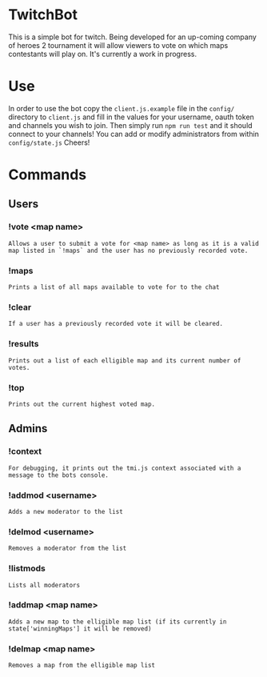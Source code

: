 # TwitchBot

This is a simple bot for twitch. Being developed for an up-coming company of heroes 2 tournament it will allow viewers to vote on which maps contestants will play on. It's currently a work in progress.

# Use

In order to use the bot copy the `client.js.example` file in the `config/` directory to `client.js` and fill in the values for your username, oauth token and channels you wish to join. Then simply run `npm run test` and it should connect to your channels! You can add or modify administrators from within `config/state.js` Cheers!

# Commands

## Users
### !vote \<map name\>
    Allows a user to submit a vote for <map name> as long as it is a valid map listed in `!maps` and the user has no previously recorded vote.
### !maps
    Prints a list of all maps available to vote for to the chat
### !clear
    If a user has a previously recorded vote it will be cleared.
### !results
    Prints out a list of each elligible map and its current number of votes.
### !top
    Prints out the current highest voted map.

## Admins
### !context
    For debugging, it prints out the tmi.js context associated with a message to the bots console.
### !addmod \<username\>
    Adds a new moderator to the list
### !delmod \<username\>
    Removes a moderator from the list
### !listmods
    Lists all moderators
### !addmap \<map name\>
    Adds a new map to the elligible map list (if its currently in state['winningMaps'] it will be removed)
### !delmap \<map name\>
    Removes a map from the elligible map list
